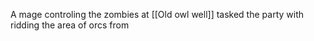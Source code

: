 
A mage controling the zombies at [[Old owl well]] tasked the party with ridding the area of orcs from 